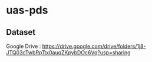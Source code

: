 # uas-pds

## Dataset
Google Drive : https://drive.google.com/drive/folders/1j8-JTQ03cTwbRpTtx0auqZKpybDOc6Vq?usp=sharing
